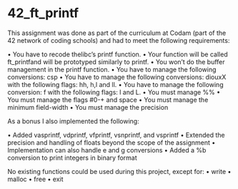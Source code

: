 # 42_ft_printf

This assignment was done as part of the curriculum at Codam (part of the 42 network of coding schools) and had to meet the
following requirements:

• You have to recode thelibc’s printf function.
• Your function will be called ft_printfand will be prototyped similarly to printf.
• You won’t do the buffer management in the printf function.
• You have to manage the following conversions: csp
• You have to manage the following conversions: diouxX with the following flags: hh, h,l and ll.
• You have to manage the following conversion: f with the following flags: l and L.
• You must manage %%
• You must manage the flags #0-+ and space
• You must manage the minimum field-width
• You must manage the precision

As a bonus I also implemented the following:

• Added vasprintf, vdprintf, vfprintf, vsnprintf, and vsprintf
• Extended the precision and handling of floats beyond the scope of the assignment
• Implementation can also handle e and g conversions
• Added a %b conversion to print integers in binary format

No existing functions could be used during this project, except for:
• write
• malloc
• free
• exit

